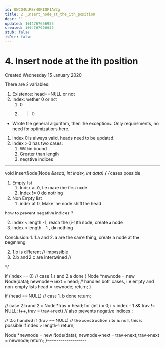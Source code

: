 ```yaml
---
id: 0WCQ4UkREr40KIQF1AW3g
title: 2 _insert_node_at_the_ith_position
desc: ''
updated: 1644767656955
created: 1644767656955
stub: false
isDir: false
---
```

# 4. Insert node at the ith position
Created Wednesday 15 January 2020

There are 2 variables:

1. Existence: head==NULL or not
2. Index: wether 0 or not
	1. 0
	2. >0


* Wrote the general algorithm, then the exceptions. Only requirements, no need for optimizations here.



1. index 0 is always valid, heads need to be updated.
2. index > 0 has two cases: 
	1. Within bound
	2. Greater than length
	3. negative indices


*****

void insertNode(Node *&head, int index, int data)
{
/* cases possible


1. Empty list
	1. Index at 0, i.e make the first node
	2. Index != 0 do nothing
2. Non Empty list
	1. index at 0, Make the node shift the head

how to prevent negative indices ?

2. index < length -1, reach the (i-1)th node, create a node
3. index > length - 1 , do nothing


Conclusion: 1. 1.a and 2. a are the same thing, create a node at the beginning

2. 1.b is different // impossible
3. 2.b and 2.c are intertwined  //

*/

if (index == 0) // case 1.a and 2.a done
{
Node *newnode = new Node(data);
newnode->next = head; // handles both cases, i.e empty and non-empty lists
head = newnode;
return;
}

if (head == NULL) // case 1. b done
return;

// case 2.b and 2.c
Node *trav = head;
for (int i = 0; i < index - 1 && trav != NULL; i++, trav = trav->next) // also prevents negative indices
;

// 2.c handled
if (trav == NULL) // the construction site is null, this is possible if index > length-1
return;

Node *newnode = new Node(data);
newnode->next = trav->next;
trav->next = newnode;
return;
}--------------------



